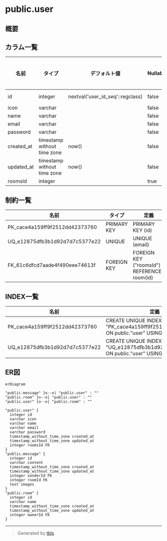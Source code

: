 # public.user

## 概要

## カラム一覧

| 名前 | タイプ | デフォルト値 | Nullable | 子テーブル | 親テーブル | コメント |
| ---- | ------ | ------------ | -------- | ---------- | ---------- | -------- |
| id | integer | nextval('user_id_seq'::regclass) | false | [public.message](public.message.md) [public.room](public.room.md) |  |  |
| icon | varchar |  | false |  |  |  |
| name | varchar |  | false |  |  |  |
| email | varchar |  | false |  |  |  |
| password | varchar |  | false |  |  |  |
| created_at | timestamp without time zone | now() | false |  |  |  |
| updated_at | timestamp without time zone | now() | false |  |  |  |
| roomsId | integer |  | true |  | [public.room](public.room.md) |  |

## 制約一覧

| 名前 | タイプ | 定義 |
| ---- | ---- | ---------- |
| PK_cace4a159ff9f2512dd42373760 | PRIMARY KEY | PRIMARY KEY (id) |
| UQ_e12875dfb3b1d92d7d7c5377e22 | UNIQUE | UNIQUE (email) |
| FK_61c6dfcd7aade4f490eee74613f | FOREIGN KEY | FOREIGN KEY ("roomsId") REFERENCES room(id) |

## INDEX一覧

| 名前 | 定義 |
| ---- | ---------- |
| PK_cace4a159ff9f2512dd42373760 | CREATE UNIQUE INDEX "PK_cace4a159ff9f2512dd42373760" ON public."user" USING btree (id) |
| UQ_e12875dfb3b1d92d7d7c5377e22 | CREATE UNIQUE INDEX "UQ_e12875dfb3b1d92d7d7c5377e22" ON public."user" USING btree (email) |

## ER図

```mermaid
erDiagram

"public.message" }o--o| "public.user" : ""
"public.room" }o--o| "public.user" : ""
"public.user" }o--o| "public.room" : ""

"public.user" {
  integer id
  varchar icon
  varchar name
  varchar email
  varchar password
  timestamp_without_time_zone created_at
  timestamp_without_time_zone updated_at
  integer roomsId FK
}
"public.message" {
  integer id
  varchar content
  timestamp_without_time_zone created_at
  timestamp_without_time_zone updated_at
  integer senderId FK
  integer roomId FK
  text images
}
"public.room" {
  integer id
  varchar name
  timestamp_without_time_zone created_at
  timestamp_without_time_zone updated_at
  integer ownerId FK
}
```

---

> Generated by [tbls](https://github.com/k1LoW/tbls)
